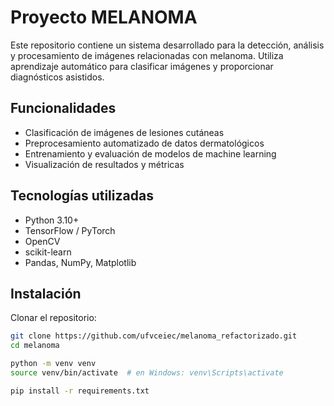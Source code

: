 # Proyecto MELANOMA

Este repositorio contiene un sistema desarrollado para la detección, análisis y procesamiento de imágenes relacionadas con melanoma. Utiliza aprendizaje automático para clasificar imágenes y proporcionar diagnósticos asistidos.

## Funcionalidades

- Clasificación de imágenes de lesiones cutáneas
- Preprocesamiento automatizado de datos dermatológicos
- Entrenamiento y evaluación de modelos de machine learning
- Visualización de resultados y métricas

## Tecnologías utilizadas

- Python 3.10+
- TensorFlow / PyTorch
- OpenCV
- scikit-learn
- Pandas, NumPy, Matplotlib

## Instalación

Clonar el repositorio:

```bash
git clone https://github.com/ufvceiec/melanoma_refactorizado.git
cd melanoma

python -m venv venv
source venv/bin/activate  # en Windows: venv\Scripts\activate

pip install -r requirements.txt



